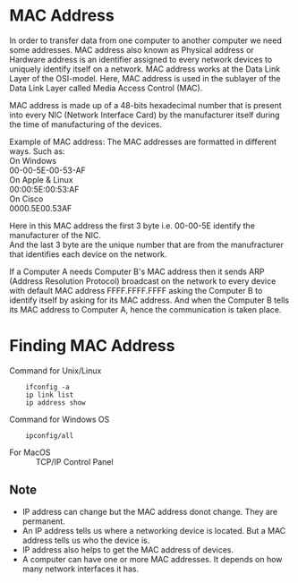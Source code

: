 # MAC Address

In order to transfer data from one computer to another computer we need some addresses. MAC address also known as Physical address or Hardware address is an identifier assigned to every network devices to uniquely identify itself on a network. MAC address works at the Data Link Layer of the OSI-model. Here, MAC address is used in the sublayer of the Data Link Layer called Media Access Control (MAC).

MAC address is made up of a 48-bits hexadecimal number that is present into every NIC (Network Interface Card) by the manufacturer itself during the time of manufacturing of the devices.

Example of MAC address:
The MAC addresses are formatted in different ways. Such as: \
On Windows \
00-00-5E-00-53-AF \
On Apple & Linux \
00:00:5E:00:53:AF \
On Cisco \
0000.5E00.53AF

Here in this MAC address the first 3 byte i.e. 00-00-5E identify the manufacturer of the NIC. \
And the last 3 byte are the unique number that are from the manufracturer that identifies each device on the network.

If a Computer A needs Computer B's MAC address then it sends ARP (Address Resolution Protocol) broadcast on the network to every device with default MAC address FFFF.FFFF.FFFF asking the Computer B to identify itself by asking for its MAC address. And when the Computer B tells its MAC address to Computer A, hence the communication is taken place.

# Finding MAC Address

Command for Unix/Linux

```console
    ifconfig -a
    ip link list
    ip address show
```

Command for Windows OS

```console
    ipconfig/all
```

For MacOS \
&nbsp;&nbsp;&nbsp;&nbsp;&nbsp;&nbsp;&nbsp;&nbsp;&nbsp;&nbsp;&nbsp;&nbsp;TCP/IP Control Panel

## Note

- IP address can change but the MAC address donot change. They are permanent.
- An IP address tells us where a networking device is located. But a MAC address tells us who the device is.
- IP address also helps to get the MAC address of devices.
- A computer can have one or more MAC addresses. It depends on how many network interfaces it has.
